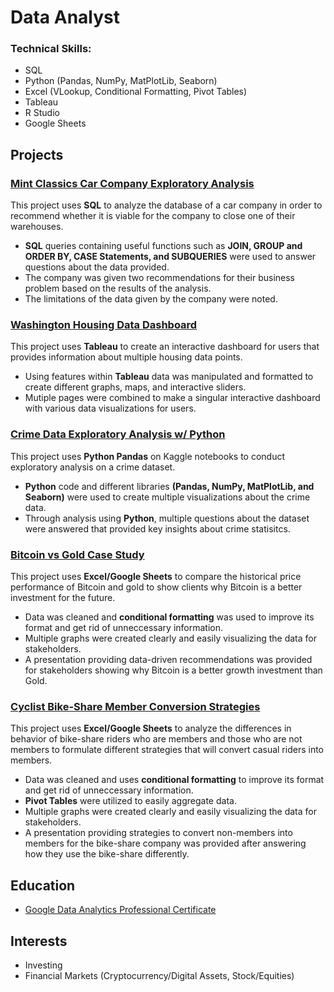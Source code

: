 # Data Analyst

### Technical Skills: 
* SQL
* Python (Pandas, NumPy, MatPlotLib, Seaborn)
* Excel (VLookup, Conditional Formatting, Pivot Tables)
* Tableau
* R Studio
* Google Sheets

## Projects
### [Mint Classics Car Company Exploratory Analysis](https://github.com/dwhite256/Mint-Classics-Company-Exploratory-Analysis)
This project uses **SQL** to analyze the database of a car company in order to recommend whether it is viable for the company to close one of their warehouses.
* **SQL** queries containing useful functions such as **JOIN, GROUP and ORDER BY, CASE Statements, and SUBQUERIES** were used to answer questions about the data provided.
* The company was given two recommendations for their business problem based on the results of the analysis.
* The limitations of the data given by the company were noted.

### [Washington Housing Data Dashboard](https://github.com/dwhite256/Washington-Housing-Data-Dashboard)
This project uses **Tableau** to create an interactive dashboard for users that provides information about multiple housing data points.
* Using features within **Tableau** data was manipulated and formatted to create different graphs, maps, and interactive sliders.
*  Mutiple pages were combined to make a singular interactive dashboard with various data visualizations for users.

### [Crime Data Exploratory Analysis w/ Python](https://github.com/dwhite256/Crime-Data-Exploratory-Analysis-w-Python)
This project uses **Python Pandas** on Kaggle notebooks to conduct exploratory analysis on a crime dataset.
* **Python** code and different libraries **(Pandas, NumPy, MatPlotLib, and Seaborn)** were used to create multiple visualizations about the crime data. 
* Through analysis using **Python**, multiple questions about the dataset were answered that provided key insights about crime statisitcs.

### [Bitcoin vs Gold Case Study](https://github.com/dwhite256/BTC-vs-Gold-Case-Study)
This project uses **Excel/Google Sheets** to compare the historical price performance of Bitcoin and gold to show clients why Bitcoin is a better investment for the future.
* Data was cleaned and **conditional formatting** was used to improve its format and get rid of unneccessary information.
* Multiple graphs were created clearly and easily visualizing the data for stakeholders.
* A presentation providing data-driven recommendations was provided for stakeholders showing why Bitcoin is a better growth investment than Gold.

### [Cyclist Bike-Share Member Conversion Strategies](https://github.com/dwhite256/Cyclist-Bike-Share-Company-Analysis)
This project uses **Excel/Google Sheets** to analyze the differences in behavior of bike-share riders who are members and those who are not members to formulate different strategies that will convert casual riders into members.
* Data was cleaned and uses **conditional formatting** to improve its format and get rid of unneccessary information.
* **Pivot Tables** were utilized to easily aggregate data.
* Multiple graphs were created clearly and easily visualizing the data for stakeholders.
* A presentation providing strategies to convert non-members into members for the bike-share company was provided after answering how they use the bike-share differently.

## Education
* [Google Data Analytics Professional Certificate](https://coursera.org/share/738fbdde86e5e44aa5f2dc22a20edb69)

## Interests
* Investing
* Financial Markets (Cryptocurrency/Digital Assets, Stock/Equities)

